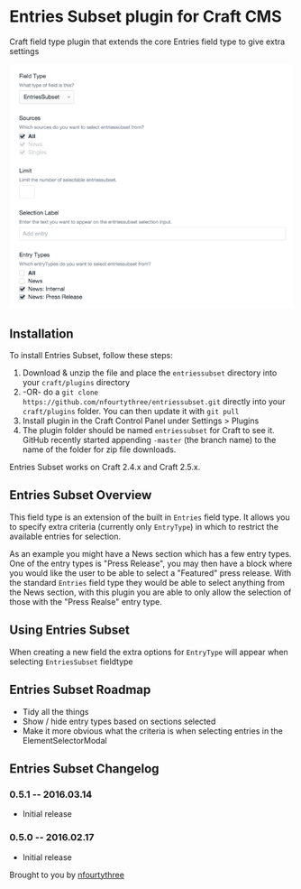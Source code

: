 # Entries Subset plugin for Craft CMS

Craft field type plugin that extends the core Entries field type to give extra settings

![Screenshot](resources/screenshots/settings-screenshot.png)

## Installation

To install Entries Subset, follow these steps:

1. Download & unzip the file and place the `entriessubset` directory into your `craft/plugins` directory
2.  -OR- do a `git clone https://github.com/nfourtythree/entriessubset.git` directly into your `craft/plugins` folder.  You can then update it with `git pull`
3. Install plugin in the Craft Control Panel under Settings > Plugins
4. The plugin folder should be named `entriessubset` for Craft to see it.  GitHub recently started appending `-master` (the branch name) to the name of the folder for zip file downloads.

Entries Subset works on Craft 2.4.x and Craft 2.5.x.

## Entries Subset Overview

This field type is an extension of the built in `Entries` field type. It allows you to specify extra criteria (currently only `EntryType`) in which to restrict the available entries for selection.

As an example you might have a News section which has a few entry types. One of the entry types is "Press Release", you may then have a block where you would like the user to be able to select a "Featured" press release. With the standard `Entries` field type they would be able to select anything from the News section, with this plugin you are able to only allow the selection of those with the "Press Realse" entry type.

## Using Entries Subset

When creating a new field the extra options for `EntryType` will appear when selecting `EntriesSubset` fieldtype

## Entries Subset Roadmap

* Tidy all the things
* Show / hide entry types based on sections selected
* Make it more obvious what the criteria is when selecting entries in the ElementSelectorModal

## Entries Subset Changelog

### 0.5.1 -- 2016.03.14

* Initial release

### 0.5.0 -- 2016.02.17

* Initial release

Brought to you by [nfourtythree](http://n43.me)